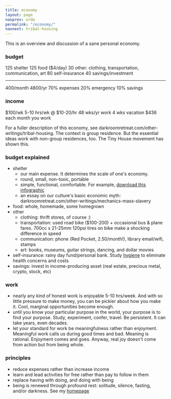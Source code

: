 ```yaml
---
title: economy
layout: page
navprev: ordo
permalink: "/economy/"
navnext: tribal-housing
---
```


This is an overview and discussion of a sane personal economy.

### budget

125 shelter
125 food ($4/day)
 30 other: clothing, transportation, communication, art
 80 self-insurance
 40 savings/investment
___
400/month
4800/yr
70% expenses
20% emergency
10% savings

### income

$100/wk
5-10 hrs/wk @ $10-20/hr
48 wks/yr work
4 wks vacation
$436 each month you work

For a fuller description of this economy, see darkroomretreat.com/other-writings/tribal-housing. The context is group residence. But the essential ideas work with non-group residences, too. The Tiny House movement has shown this.

### budget explained

- shelter
	- our main expense. It determines the scale of one's economy. 
	- round, small, non-toxic, portable
	- simple, functional, comfortable. For example, <a href="/img/plan/image/conic.png" download>download this infographic</a>
	- an essay on our culture's basic economic myth: darkroomretreat.com/other-writings/mechanics-mass-slavery
- food: whole, homemade, some homegrown
- other
	- clothing: thrift stores, of course  :)
	- transportation: used road bike ($100-200) + occasional bus & plane fares. 700cc x 21-25mm 120psi tires on bike make a shocking difference in speed
	- communication: phone (Red Pocket, 2.50/month!), library email/wifi, stamps
	- art: books, museums, guitar strings, dancing, and dollar movies
- self-insurance: rainy day fund/personal bank. Study [hygiene](/hygiene) to eliminate health concerns and costs
- savings: invest in income-producing asset (real estate, precious metal, crypto, stock, etc)

### work

- nearly any kind of honest work is enjoyable 5-10 hrs/week. And with so little pressure to make money, you can be pickier about how you make it. Cool, marginal opportunities become enough.
- until you know your particular purpose in the world, your purpose is to find your purpose. Study, experiment, confer, travel. Be persistent. It can take years, even decades. 
- let your standard for work be meaningfulness rather than enjoyment. Meaningful work calls us during good times and bad. Meaning is rational. Enjoyment comes and goes. Anyway, real joy doesn't come from action but from being whole.

### principles

- reduce expenses rather than increase income
- learn and lead activities for free rather than pay to follow in them
- replace having with doing, and doing with being
- being is renewed through profound rest: solitude, silence, fasting, and/or darkness. See my [homepage](/)
